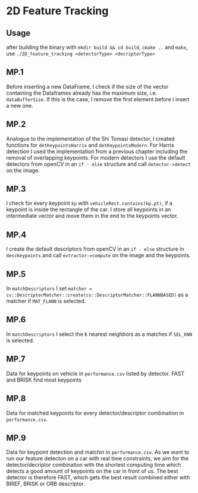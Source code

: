 # 2D Feature Tracking

## Usage
after building the binary with ``mkdir build && cd build``, ``cmake ..`` and ``make``, use ``./2D_feature_tracking <detectorType> <decriptorType>``

## MP.1
Before inserting a new DataFrame, I check if the size of the vector containing the Dataframes already has the maximum size, i.e. ``dataBufferSize``. If this is the case, I remove the first element before I insert a new one.

## MP.2
Analogue to the implementation of the Shi Tomasi detector, I created functions for ``detKeypointsHarris`` and ``detKeypointsModern``. For Harris detection I used the implementation from a previous chapter including the removal of overlapping keypoints. For modern detectors I use the default detectors from openCV in an ``if - else`` structure and call ``detector->detect`` on the image. 

## MP.3
I check for every keypoint ``kp`` with ``vehicleRect.contains(kp.pt)``, if a keypoint is inside the rectangle of the car. I store all keypoints in an intermediate vector and move them in the end to the keypoints vector.

## MP.4
I create the default descriptors from openCV in an ``if - else`` structure in ``descKeypoints`` and call ``extractor->compute`` on the image and the keypoints.

## MP.5
In ``matchDescriptors`` I set ``matcher = cv::DescriptorMatcher::create(cv::DescriptorMatcher::FLANNBASED)`` as a matcher if ``MAT_FLANN`` is selected.

## MP.6
In ``matchDescriptors`` I select the k nearest neighbors as a matches if ``SEL_KNN`` is selected.

## MP.7

Data for keypoints on vehicle in ``performance.csv`` listed by detector. FAST and BRISK find most keypoints

## MP.8

Data for matched keypoints for every detector/descriptor combination in ``performance.csv``.

## MP.9

Data for keypoint detection and matchin in ``performance.csv``.
As we want to run our feature detecton on a car with real time constraints, we aim for the detector/decriptor combination with the shortest computing time which detects a good amount of keypoints on the car in front of us. The best detector is therefore FAST, which gets the best result combined either with BRIEF, BRISK or ORB descriptor.